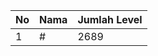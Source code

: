 | No | Nama            | Jumlah Level |
|----|-----------------|--------------|
| 1  | #    |    2689        |
